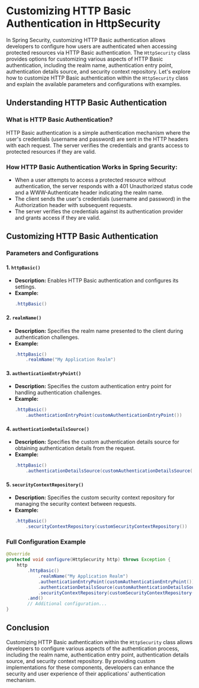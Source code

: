 # Customizing HTTP Basic Authentication in HttpSecurity

In Spring Security, customizing HTTP Basic authentication allows developers to configure how users are authenticated when accessing protected resources via HTTP Basic authentication. The `HttpSecurity` class provides options for customizing various aspects of HTTP Basic authentication, including the realm name, authentication entry point, authentication details source, and security context repository. Let's explore how to customize HTTP Basic authentication within the `HttpSecurity` class and explain the available parameters and configurations with examples.

## Understanding HTTP Basic Authentication

### What is HTTP Basic Authentication?

HTTP Basic authentication is a simple authentication mechanism where the user's credentials (username and password) are sent in the HTTP headers with each request. The server verifies the credentials and grants access to protected resources if they are valid.

### How HTTP Basic Authentication Works in Spring Security:

- When a user attempts to access a protected resource without authentication, the server responds with a 401 Unauthorized status code and a WWW-Authenticate header indicating the realm name.
- The client sends the user's credentials (username and password) in the Authorization header with subsequent requests.
- The server verifies the credentials against its authentication provider and grants access if they are valid.

## Customizing HTTP Basic Authentication

### Parameters and Configurations

#### 1. `httpBasic()`

- **Description:** Enables HTTP Basic authentication and configures its settings.
- **Example:**
  ```java
  .httpBasic()
  ```

#### 2. `realmName()`

- **Description:** Specifies the realm name presented to the client during authentication challenges.
- **Example:**
  ```java
  .httpBasic()
      .realmName("My Application Realm")
  ```

#### 3. `authenticationEntryPoint()`

- **Description:** Specifies the custom authentication entry point for handling authentication challenges.
- **Example:**
  ```java
  .httpBasic()
      .authenticationEntryPoint(customAuthenticationEntryPoint())
  ```

#### 4. `authenticationDetailsSource()`

- **Description:** Specifies the custom authentication details source for obtaining authentication details from the request.
- **Example:**
  ```java
  .httpBasic()
      .authenticationDetailsSource(customAuthenticationDetailsSource())
  ```

#### 5. `securityContextRepository()`

- **Description:** Specifies the custom security context repository for managing the security context between requests.
- **Example:**
  ```java
  .httpBasic()
      .securityContextRepository(customSecurityContextRepository())
  ```

### Full Configuration Example

```java
@Override
protected void configure(HttpSecurity http) throws Exception {
    http
        .httpBasic()
            .realmName("My Application Realm")
            .authenticationEntryPoint(customAuthenticationEntryPoint())
            .authenticationDetailsSource(customAuthenticationDetailsSource())
            .securityContextRepository(customSecurityContextRepository())
        .and()
        // Additional configuration...
}
```

## Conclusion

Customizing HTTP Basic authentication within the `HttpSecurity` class allows developers to configure various aspects of the authentication process, including the realm name, authentication entry point, authentication details source, and security context repository. By providing custom implementations for these components, developers can enhance the security and user experience of their applications' authentication mechanism.
